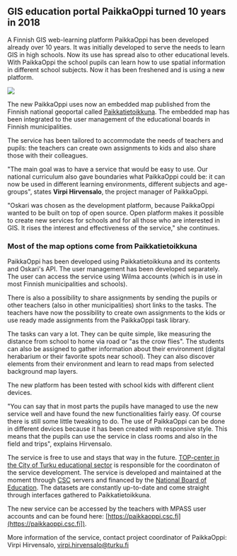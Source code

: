 ## GIS education portal PaikkaOppi turned 10 years in 2018

A Finnish GIS web-learning platform PaikkaOppi has been developed already over 10 years. 
It was initially developed to serve the needs to learn GIS in high schools. 
Now its use has spread also to other educational levels. 
With PaikkaOppi the school pupils can learn how to use spatial information in different school subjects. 
Now it has been freshened and is using a new platform.

<img src="../../public/images/paikkaoppi.png"/>

The new PaikkaOppi uses now an embedded map published from the Finnish national geoportal called [Paikkatietoikkuna](www.paikkatietoikkuna.fi). 
The embedded map has been integrated to the user management of the educational boards in Finnish municipalities. 

The service has been tailored to accommodate the needs of teachers and pupils: 
the teachers can create own assignments to kids and also share those with their colleagues.

"The main goal was to have a service that would be easy to use. Our national curriculum also gave boundaries what PaikkaOppi could be: 
it can now be used in  different learning environments, different subjects and age-groups", 
states **Virpi Hirvensalo**, the project manager of PaikkaOppi.

"Oskari was chosen as the development platform, because PaikkaOppi wanted to be built on top of open source. 
Open platform makes it possible to create new services for schools and for all those who are interested in GIS. 
It rises the interest and effectiveness of the service," she continues.

### Most of the map options come from Paikkatietoikkuna
PaikkaOppi has been developed using Paikkatietoikkuna and its contents and Oskari's API. 
The user management has been developed separately. 
The user can access the service using Wilma accounts (which is in use in most Finnish municipalities and schools).

There is also a possibility to share assignments by sending the pupils or other teachers (also in other municipalities) 
short links to the tasks. The teachers have now the possibility to create own assignments to the kids or use ready made 
assignments from the PaikkaOppi task library.

The tasks can vary a lot. They can be quite simple, like measuring the distance from school to home via road or "as the crow flies".
The students can also be assigned to gather information about their environment (digital herabarium or their favorite spots near school). They can also discover elements from their environment and learn to read maps from selected background map layers.

The new platform has been tested with school kids with different client devices.

"You can say that in most parts the pupils have managed to use the new service well and have found the new functionalities fairly easy. 
Of course there is still some little tweaking to do. 
The use of PaikkaOppi can be done in different devices because it has been created with responsive style. 
This means that the pupils can use the service in class rooms and also in the field and trips", explains Hirvensalo.

The service is free to use and stays that way in the future. 
[TOP-center in the City of Turku educational sector](https://edu.turku.fi/top-keskus/) is responsible for the coordinaton of the service development. 
The service is developed and maintained at the moment through [CSC](https://www.csc.fi/) servers and financed by the [National Board of Education](https://www.oph.fi/). 
The datasets are constantly up-to-date and come straight through interfaces gathered to Paikkatietoikkuna.

The new service can be accessed by the teachers with MPASS user accounts and can be found here: [https://paikkaoppi.csc.fi](https://paikkaoppi.csc.fi]).

More information of the service, contact project coordinator of PaikkaOppi:
Virpi Hirvensalo, virpi.hirvensalo@turku.fi
